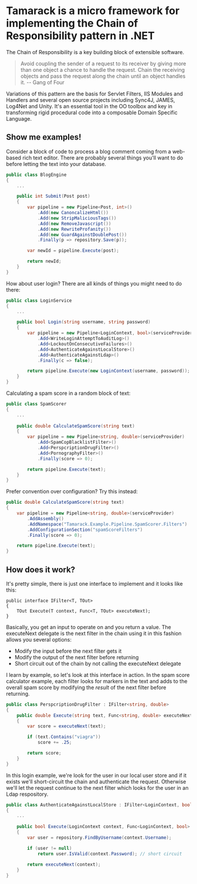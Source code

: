 Tamarack is a micro framework for implementing the Chain of Responsibility pattern in .NET
=================================================================================================

The Chain of Responsibility is a key building block of extensible software.

>Avoid coupling the sender of a request to its receiver by giving more than one object a 
>chance to handle the request. Chain the receiving objects and pass the request along the 
>chain until an object handles it. -- Gang of Four

Variations of this pattern are the basis for Servlet Filters, IIS Modules and Handlers and several open source projects including Sync4J, JAMES, Log4Net and Unity. It's an essential tool in the OO toolbox and key in transforming rigid procedural code into a composable Domain Specific Language.

Show me examples!
-----------
Consider a block of code to process a blog comment coming from a web-based rich text editor. There are
probably several things you'll want to do before letting the text into your database. 

```c#
public class BlogEngine
{
	...

	public int Submit(Post post)
	{
		var pipeline = new Pipeline<Post, int>()
			.Add(new CanoncalizeHtml())
			.Add(new StripMaliciousTags())
			.Add(new RemoveJavascript())
			.Add(new RewriteProfanity())
			.Add(new GuardAgainstDoublePost())
			.Finally(p => repository.Save(p));

		var newId = pipeline.Execute(post);

		return newId;
	}
}
```

How about user login? There are all kinds of things you might need to do there:

```c#
public class LoginService
{
	...

	public bool Login(string username, string password)
	{
		var pipeline = new Pipeline<LoginContext, bool>(serviceProvider)
			.Add<WriteLoginAttemptToAuditLog>()
			.Add<LockoutOnConsecutiveFailures>()
			.Add<AuthenticateAgainstLocalStore>()
			.Add<AuthenticateAgainstLdap>()
			.Finally(c => false);

		return pipeline.Execute(new LoginContext(username, password));
	}
}
```

Calculating a spam score in a random block of text:

```c#
public class SpamScorer
{
	...
	
	public double CalculateSpamScore(string text)
	{
		var pipeline = new Pipeline<string, double>(serviceProvider)
			.Add<SpamCopBlacklistFilter>()
			.Add<PerspcriptionDrugFilter>()
			.Add<PornographyFilter>()
			.Finally(score => 0);

		return pipeline.Execute(text);
	}
}
```
	
Prefer convention over configuration? Try this instead:

```c#
public double CalculateSpamScore(string text)
{
	var pipeline = new Pipeline<string, double>(serviceProvider)
		.AddAssembly()
		.AddNamespace("Tamarack.Example.Pipeline.SpamScorer.Filters")
		.AddConfigurationSection("spamScoreFilters")
		.Finally(score => 0);

	return pipeline.Execute(text);
}
```

How does it work?
-----------

It's pretty simple, there is just one interface to implement and it looks like this:

	public interface IFilter<T, TOut>
	{
		TOut Execute(T context, Func<T, TOut> executeNext);
	}

Basically, you get an input to operate on and you return a value. The executeNext delegate 
is the next filter in the chain using it in this fashion allows you several options:

 * Modify the input before the next filter gets it
 * Modify the output of the next filter before returning
 * Short circuit out of the chain by not calling the executeNext delegate

I learn by example, so let's look at this interface in action. In the spam score calculator 
example, each filter looks for markers in the text and adds to the overall spam score by
modifying the _result_ of the next filter before returning.

```c#
public class PerspcriptionDrugFilter : IFilter<string, double>
{
	public double Execute(string text, Func<string, double> executeNext)
	{
		var score = executeNext(text);

		if (text.Contains("viagra"))
			score += .25;

		return score;
	}
}
```

In this login example, we're look for the user in our local user store and if it exists 
we'll short-circuit the chain and authenticate the request. Otherwise we'll let the request 
continue to the next filter which looks for the user in an Ldap respository.

```c#
public class AuthenticateAgainstLocalStore : IFilter<LoginContext, bool>
{
	...
	
	public bool Execute(LoginContext context, Func<LoginContext, bool> executeNext)
	{
		var user = repository.FindByUsername(context.Username);

		if (user != null)
			return user.IsValid(context.Password); // short circuit
		
		return executeNext(context);
	}
}
```